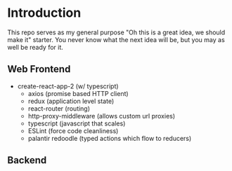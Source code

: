 # Introduction #

This repo serves as my general purpose "Oh this is a great idea, we should make it" starter. 
You never know what the next idea will be, but you may as well be ready for it.

## Web Frontend ##

- create-react-app-2 (w/ typescript)
  - axios (promise based HTTP client)
  - redux (application level state)
  - react-router (routing)
  - http-proxy-middleware (allows custom url proxies)
  - typescript (javascript that scales)
  - ESLint (force code cleanliness)
  - palantir redoodle (typed actions which flow to reducers)

## Backend ##

